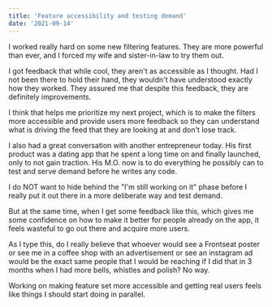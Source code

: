 ```yaml
---
title: 'Feature accessibility and testing demand'
date: '2021-09-14'
---
```


I worked really hard on some new filtering features. They are more powerful than ever, and I forced my wife and sister-in-law to try them out.

I got feedback that while cool, they aren't as accessible as I thought. Had I not been there to hold their hand, they wouldn't have understood exactly how they worked. They assured me that despite this feedback, they are definitely improvements.

I think that helps me prioritize my next project, which is to make the filters more accessible and provide users more feedback so they can understand what is driving the feed that they are looking at and don't lose track.

I also had a great conversation with another entrepreneur today. His first product was a dating app that he spent a long time on and finally launched, only to not gain traction. His M.O. now is to do everything he possibly can to test and serve demand before he writes any code.

I do NOT want to hide behind the "I'm still working on it" phase before I really put it out there in a more deliberate way and test demand. 

But at the same time, when I get some feedback like this, which gives me some confidence on how to make it better for people already on the app, it feels wasteful to go out there and acquire more users. 

As I type this, do I really believe that whoever would see a Frontseat poster or see me in a coffee shop with an advertisement or see an instagram ad would be the exact same people that I would be reaching if I did that in 3 months when I had more bells, whistles and polish? No way. 

Working on making feature set more accessible and getting real users feels like things I should start doing in parallel.
